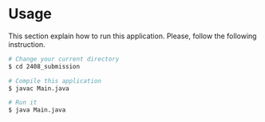 # Usage

This section explain how to run this application.
Please, follow the following instruction.

```bash
# Change your current directory
$ cd 2408_submission

# Compile this application
$ javac Main.java

# Run it
$ java Main.java
```
